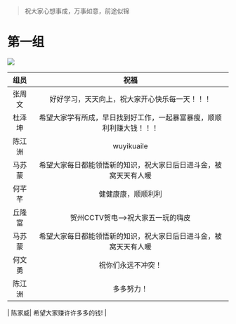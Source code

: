 >祝大家心想事成，万事如意，前途似锦


# 第一组
![](G:\第四阶段\day02\小组github作业\祝福语.assets\1-1588087966557.jpg)

|  组员  |                             祝福                             |
| :----: | :----------------------------------------------------------: |
| 张周文 |        好好学习，天天向上，祝大家开心快乐每一天！！！        |
| 杜泽坤 | 希望大家学有所成，早日找到好工作，一起暴富暴瘦，顺顺利利赚大钱！！！ |
| 陈江洲 |                wuyikuaile                                  |
| 马苏蒙 | 希望大家每日都能领悟新的知识，祝大家日后日进斗金，被窝天天有人暖 |
| 何芊芊 |                      健健康康，顺顺利利                      |
| 丘隆富 | 贺州CCTV贺电-->祝大家五一玩的嗨皮  
| 马苏蒙 | 希望大家每日都能领悟新的知识，祝大家日后日进斗金，被窝天天有人暖 |
| 何文勇 | 祝你们永远不冲突！                                           |
| 陈江洲 | 多多努力！|                                                  |

| 陈家威| 希望大家赚许许多多的钱! |